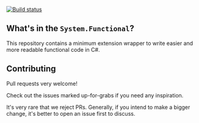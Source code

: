[![Build status](https://ci.appveyor.com/api/projects/status/99hjtn2cd6akk013?svg=true)](https://ci.appveyor.com/project/stijnmoreels/system-functional)

## What's in the `System.Functional`?

This repository contains a minimum extension wrapper to write easier and more readable functional code in C#.

## Contributing

Pull requests very welcome! 

Check out the issues marked up-for-grabs if you need any inspiration.

It's very rare that we reject PRs. Generally, if you intend to make a bigger change, it's better to open an issue first to discuss.
